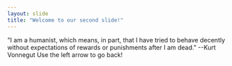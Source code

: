 ```yaml
---
layout: slide
title: "Welcome to our second slide!"
---
```

"I am a humanist, which means, in part, that I have tried to behave decently without expectations of rewards or punishments after I am dead." --Kurt Vonnegut 
Use the left arrow to go back!
